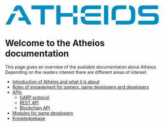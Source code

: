 
![Atheios Logo](img/index/atheios_logo.png "The Atheios logo")  
# Welcome to the Atheios documentation

This page gives an overview of the available documentation about Atheios.
Depending on the readers interest there are different areas of interest

* [Introduction of Atheios and what it is about](introduction/)
* [Roles of engagement for gamers, game developers and developers](start)
* [APIs](api/)
    * [GARP protocol](api/garp/)
    * [REST API](api/portal/)
    * [Blockchain API](api/api/)
* [Modules for game developers](gamedev_modules/)
* [Knowledgebase](gath/)
     